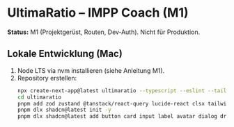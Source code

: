 # UltimaRatio – IMPP Coach (M1)

**Status:** M1 (Projektgerüst, Routen, Dev‑Auth). Nicht für Produktion.

## Lokale Entwicklung (Mac)
1. Node LTS via nvm installieren (siehe Anleitung M1).
2. Repository erstellen:
   ```bash
   npx create-next-app@latest ultimaratio --typescript --eslint --tailwind
   cd ultimaratio
   pnpm add zod zustand @tanstack/react-query lucide-react clsx tailwind-merge
   pnpm dlx shadcn@latest init -y
   pnpm dlx shadcn@latest add button card input label avatar dialog dropdown-menu sheet navigation-menu badge table progress separator alert